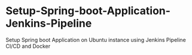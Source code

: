 # Setup-Spring-boot-Application-Jenkins-Pipeline
Setup Spring boot Application on Ubuntu instance using Jenkins Pipeline CI/CD and Docker
